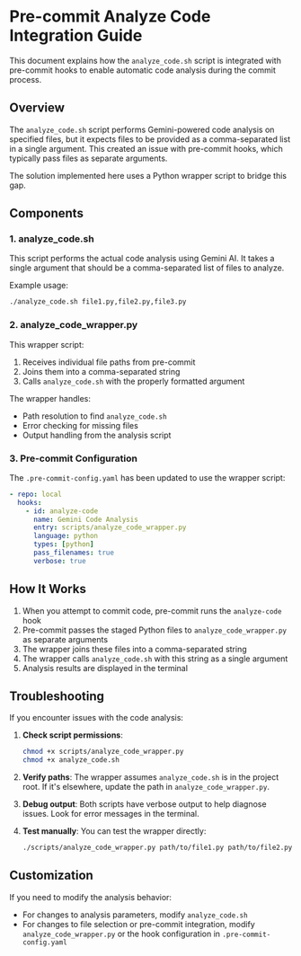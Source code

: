 # Pre-commit Analyze Code Integration Guide

This document explains how the `analyze_code.sh` script is integrated with pre-commit hooks to enable automatic code analysis during the commit process.

## Overview

The `analyze_code.sh` script performs Gemini-powered code analysis on specified files, but it expects files to be provided as a comma-separated list in a single argument. This created an issue with pre-commit hooks, which typically pass files as separate arguments.

The solution implemented here uses a Python wrapper script to bridge this gap.

## Components

### 1. analyze_code.sh

This script performs the actual code analysis using Gemini AI. It takes a single argument that should be a comma-separated list of files to analyze.

Example usage:

```bash
./analyze_code.sh file1.py,file2.py,file3.py
```

### 2. analyze_code_wrapper.py

This wrapper script:

1. Receives individual file paths from pre-commit
2. Joins them into a comma-separated string
3. Calls `analyze_code.sh` with the properly formatted argument

The wrapper handles:

- Path resolution to find `analyze_code.sh`
- Error checking for missing files
- Output handling from the analysis script

### 3. Pre-commit Configuration

The `.pre-commit-config.yaml` has been updated to use the wrapper script:

```yaml
- repo: local
  hooks:
    - id: analyze-code
      name: Gemini Code Analysis
      entry: scripts/analyze_code_wrapper.py
      language: python
      types: [python]
      pass_filenames: true
      verbose: true
```

## How It Works

1. When you attempt to commit code, pre-commit runs the `analyze-code` hook
2. Pre-commit passes the staged Python files to `analyze_code_wrapper.py` as separate arguments
3. The wrapper joins these files into a comma-separated string
4. The wrapper calls `analyze_code.sh` with this string as a single argument
5. Analysis results are displayed in the terminal

## Troubleshooting

If you encounter issues with the code analysis:

1. **Check script permissions**:

   ```bash
   chmod +x scripts/analyze_code_wrapper.py
   chmod +x analyze_code.sh
   ```

2. **Verify paths**:
   The wrapper assumes `analyze_code.sh` is in the project root. If it's elsewhere, update the path in `analyze_code_wrapper.py`.

3. **Debug output**:
   Both scripts have verbose output to help diagnose issues. Look for error messages in the terminal.

4. **Test manually**:
   You can test the wrapper directly:
   ```bash
   ./scripts/analyze_code_wrapper.py path/to/file1.py path/to/file2.py
   ```

## Customization

If you need to modify the analysis behavior:

- For changes to analysis parameters, modify `analyze_code.sh`
- For changes to file selection or pre-commit integration, modify `analyze_code_wrapper.py` or the hook configuration in `.pre-commit-config.yaml`

